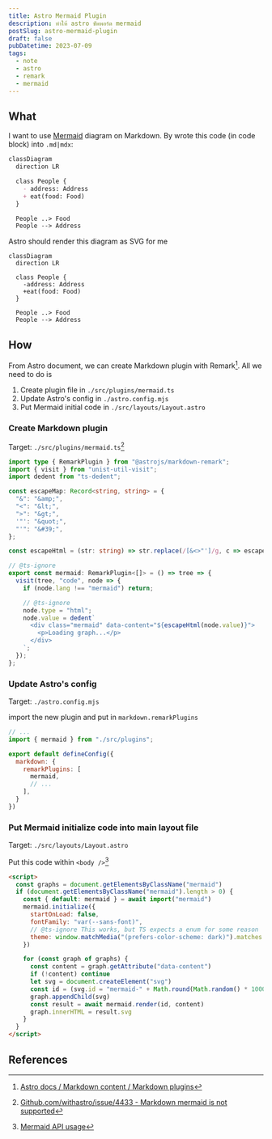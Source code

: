 ```yaml
---
title: Astro Mermaid Plugin
description: ทำให้ astro ซัพพอร์ต mermaid
postSlug: astro-mermaid-plugin
draft: false
pubDatetime: 2023-07-09
tags: 
  - note
  - astro
  - remark
  - mermaid
---
```


## What

I want to use [Mermaid](https://mermaid.js.org/) diagram on Markdown. By wrote this code (in code block) into `.md|mdx`:

```md
classDiagram 
  direction LR

  class People {
    - address: Address
    + eat(food: Food)
  }

  People ..> Food
  People --> Address
```

Astro should render this diagram as SVG for me

```mermaid
classDiagram 
  direction LR

  class People {
    -address: Address
    +eat(food: Food)
  }

  People ..> Food
  People --> Address
```

## How

From Astro document, we can create Markdown plugin with Remark[^1]. All we need to do is

1. Create plugin file in `./src/plugins/mermaid.ts`
2. Update Astro's config in `./astro.config.mjs`
3. Put Mermaid initial code in `./src/layouts/Layout.astro`

### Create Markdown plugin

Target: `./src/plugins/mermaid.ts`[^2]

```ts
import type { RemarkPlugin } from "@astrojs/markdown-remark";
import { visit } from "unist-util-visit";
import dedent from "ts-dedent";

const escapeMap: Record<string, string> = {
  "&": "&amp;",
  "<": "&lt;",
  ">": "&gt;",
  '"': "&quot;",
  "'": "&#39;",
};

const escapeHtml = (str: string) => str.replace(/[&<>"']/g, c => escapeMap[c]);

// @ts-ignore
export const mermaid: RemarkPlugin<[]> = () => tree => {
  visit(tree, "code", node => {
    if (node.lang !== "mermaid") return;

    // @ts-ignore
    node.type = "html";
    node.value = dedent`
      <div class="mermaid" data-content="${escapeHtml(node.value)}">
        <p>Loading graph...</p>
      </div>
    `;
  });
};
```

### Update Astro's config

Target: `./astro.config.mjs`

import the new plugin and put in `markdown.remarkPlugins`

```js
// ...
import { mermaid } from "./src/plugins";

export default defineConfig({
  markdown: {
    remarkPlugins: [
      mermaid,
      // ...
    ],
  }
})
```

### Put Mermaid initialize code into main layout file

Target: `./src/layouts/Layout.astro`

Put this code within `<body />`[^3]

```html
<script>
  const graphs = document.getElementsByClassName("mermaid")
  if (document.getElementsByClassName("mermaid").length > 0) {
    const { default: mermaid } = await import("mermaid")
    mermaid.initialize({
      startOnLoad: false,
      fontFamily: "var(--sans-font)",
      // @ts-ignore This works, but TS expects a enum for some reason
      theme: window.matchMedia("(prefers-color-scheme: dark)").matches ? "dark" : "default",
    })

    for (const graph of graphs) {
      const content = graph.getAttribute("data-content")
      if (!content) continue
      let svg = document.createElement("svg")
      const id = (svg.id = "mermaid-" + Math.round(Math.random() * 100000))
      graph.appendChild(svg)
      const result = await mermaid.render(id, content)
      graph.innerHTML = result.svg
    }
  }
</script>
```

## References

[^1]: [Astro docs / Markdown content / Markdown plugins](https://docs.astro.build/en/guides/markdown-content/#markdown-plugins)
[^2]: [Github.com/withastro/issue/4433 - Markdown mermaid is not supported](https://github.com/withastro/astro/issues/4433#issuecomment-1229355501)
[^3]: [Mermaid API usage](https://mermaid.js.org/config/usage.html#api-usage)
